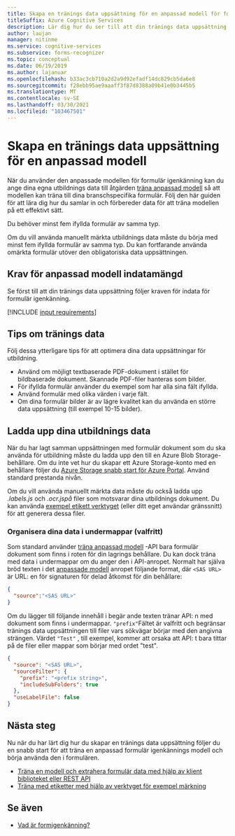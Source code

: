 ```yaml
---
title: Skapa en tränings data uppsättning för en anpassad modell för formulär igenkänning
titleSuffix: Azure Cognitive Services
description: Lär dig hur du ser till att din tränings data uppsättning är optimerad för att träna en formulär igenkännings modell.
author: laujan
manager: nitinme
ms.service: cognitive-services
ms.subservice: forms-recognizer
ms.topic: conceptual
ms.date: 06/19/2019
ms.author: lajanuar
ms.openlocfilehash: b33ac3cb710a2d2a9d92efadf14dc829cb5da6e8
ms.sourcegitcommit: f28ebb95ae9aaaff3f87d8388a09b41e0b3445b5
ms.translationtype: MT
ms.contentlocale: sv-SE
ms.lasthandoff: 03/30/2021
ms.locfileid: "103467501"
---
```

# <a name="build-a-training-data-set-for-a-custom-model"></a>Skapa en tränings data uppsättning för en anpassad modell

När du använder den anpassade modellen för formulär igenkänning kan du ange dina egna utbildnings data till åtgärden [träna anpassad modell](https://westus.dev.cognitive.microsoft.com/docs/services/form-recognizer-api-v2-1-preview-3/operations/TrainCustomModelAsync) så att modellen kan träna till dina branschspecifika formulär. Följ den här guiden för att lära dig hur du samlar in och förbereder data för att träna modellen på ett effektivt sätt.

Du behöver minst fem ifyllda formulär av samma typ.

Om du vill använda manuellt märkta utbildnings data måste du börja med minst fem ifyllda formulär av samma typ. Du kan fortfarande använda omärkta formulär utöver den obligatoriska data uppsättningen.

## <a name="custom-model-input-requirements"></a>Krav för anpassad modell indatamängd

Se först till att din tränings data uppsättning följer kraven för indata för formulär igenkänning.

[!INCLUDE [input requirements](./includes/input-requirements.md)]

## <a name="training-data-tips"></a>Tips om tränings data

Följ dessa ytterligare tips för att optimera dina data uppsättningar för utbildning.

* Använd om möjligt textbaserade PDF-dokument i stället för bildbaserade dokument. Skannade PDF-filer hanteras som bilder.
* För ifyllda formulär använder du exempel som har alla sina fält ifyllda.
* Använd formulär med olika värden i varje fält.
* Om dina formulär bilder är av lägre kvalitet kan du använda en större data uppsättning (till exempel 10-15 bilder).

## <a name="upload-your-training-data"></a>Ladda upp dina utbildnings data

När du har lagt samman uppsättningen med formulär dokument som du ska använda för utbildning måste du ladda upp den till en Azure Blob Storage-behållare. Om du inte vet hur du skapar ett Azure Storage-konto med en behållare följer du [Azure Storage snabb start för Azure Portal](../../storage/blobs/storage-quickstart-blobs-portal.md). Använd standard prestanda nivån.

Om du vill använda manuellt märkta data måste du också ladda upp *.labels.js* och *.ocr.jspå* filer som motsvarar dina utbildnings dokument. Du kan använda [exempel etikett verktyget](./quickstarts/label-tool.md) (eller ditt eget användar gränssnitt) för att generera dessa filer.

### <a name="organize-your-data-in-subfolders-optional"></a>Organisera dina data i undermappar (valfritt)

Som standard använder [träna anpassad modell](https://westus.dev.cognitive.microsoft.com/docs/services/form-recognizer-api-v2-1-preview-3/operations/TrainCustomModelAsync) -API bara formulär dokument som finns i roten för din lagrings behållare. Du kan dock träna med data i undermappar om du anger den i API-anropet. Normalt har själva bröd texten i det [anpassade modell](https://westus.dev.cognitive.microsoft.com/docs/services/form-recognizer-api-v2-1-preview-3/operations/TrainCustomModelAsync) anropet följande format, där `<SAS URL>` är URL: en för signaturen för delad åtkomst för din behållare:

```json
{
  "source":"<SAS URL>"
}
```

Om du lägger till följande innehåll i begär ande texten tränar API: n med dokument som finns i undermappar. `"prefix"`Fältet är valfritt och begränsar tränings data uppsättningen till filer vars sökvägar börjar med den angivna strängen. Värdet `"Test"` , till exempel, kommer att orsaka att API: t bara tittar på de filer eller mappar som börjar med ordet "test".

```json
{
  "source": "<SAS URL>",
  "sourceFilter": {
    "prefix": "<prefix string>",
    "includeSubFolders": true
  },
  "useLabelFile": false
}
```

## <a name="next-steps"></a>Nästa steg

Nu när du har lärt dig hur du skapar en tränings data uppsättning följer du en snabb start för att träna en anpassad formulär igenkännings modell och börja använda den i formulären.

* [Träna en modell och extrahera formulär data med hjälp av klient biblioteket eller REST API](./quickstarts/client-library.md)
* [Träna med etiketter med hjälp av verktyget för exempel märkning](./quickstarts/label-tool.md)

## <a name="see-also"></a>Se även

* [Vad är formigenkänning?](./overview.md)